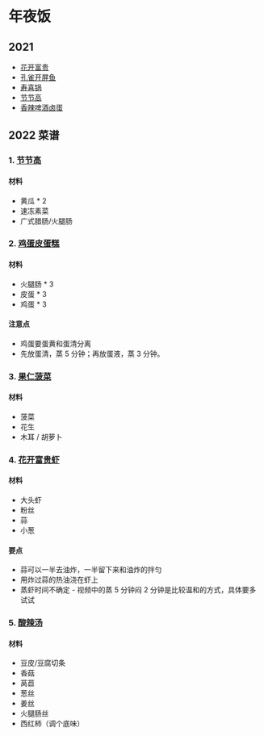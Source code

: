 # 年夜饭

## 2021

- [花开富贵](https://www.xiachufang.com/recipe/104244146/)
- [孔雀开屏鱼](https://www.xiachufang.com/recipe/102192535/)
- [寿喜锅]()
- [节节高](https://www.xiachufang.com/recipe/104369956/)
- [香辣啤酒卤蛋](https://www.xiachufang.com/recipe/106071506/)

## 2022 菜谱

### 1. [节节高](https://www.xiachufang.com/recipe/104369956/)

#### 材料

- 黄瓜 * 2
- 速冻素菜
- 广式腊肠/火腿肠

### 2. [鸡蛋皮蛋糕](https://www.youtube.com/watch?v=p_1R3vemcMM)

#### 材料

- 火腿肠 * 3
- 皮蛋 * 3
- 鸡蛋 * 3
#### 注意点

- 鸡蛋要蛋黄和蛋清分离
- 先放蛋清，蒸 5 分钟；再放蛋液，蒸 3 分钟。

### 3. [果仁菠菜](https://www.bilibili.com/video/BV1hU4y1a7Ed?from=search&seid=9851379605175455536&spm_id_from=333.337.0.0)
#### 材料

- 菠菜
- 花生
- 木耳 / 胡萝卜

### 4. [花开富贵虾](https://www.bilibili.com/video/BV1DJ411b7xX?)

#### 材料

- 大头虾
- 粉丝
- 蒜
- 小葱

#### 要点

- 蒜可以一半去油炸，一半留下来和油炸的拌匀
- 用炸过蒜的热油浇在虾上
- 蒸虾时间不确定 - 视频中的蒸 5 分钟闷 2 分钟是比较温和的方式，具体要多试试

### 5. [酸辣汤](https://www.bilibili.com/video/BV1Df4y1q7LU?from=search&seid=10876005394391417346&spm_id_from=333.337.0.0)

#### 材料

- 豆皮/豆腐切条
- 香菇
- 莴苣
- 葱丝
- 姜丝
- 火腿肠丝
- 西红柿（调个底味）